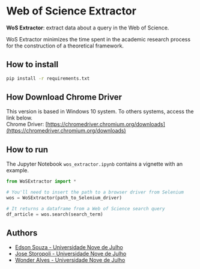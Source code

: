 # Web of Science Extractor

**WoS Extractor**: extract data about a query in the Web of Science. 

WoS Extractor minimizes the time spent in the academic research process for the construction of a theoretical framework.

## How to install
```bash
pip install -r requirements.txt
```
## How Download Chrome Driver
This version is based in Windows 10 system. To others systems, access the link below.  
Chrome Driver: [https://chromedriver.chromium.org/downloads](https://chromedriver.chromium.org/downloads)

## How to run
The Jupyter Notebook `wos_extractor.ipynb` contains a vignette with an example.

```python
from WoSExtractor import *

# You'll need to insert the path to a browser driver from Selenium
wos = WoSExtractor(path_to_Selenium_driver)

# It returns a dataframe from a Web of Science search query 
df_article = wos.search(search_term)
```

## Authors

* [Edson Souza - Universidade Nove de Julho](https://orcid.org/0000-0002-5891-4767)
* [Jose Storopoli - Universidade Nove de Julho](https://orcid.org/0000-0002-0559-5176)
* [Wonder Alves - Universidade Nove de Julho](https://orcid.org/0000-0003-0430-950X)

